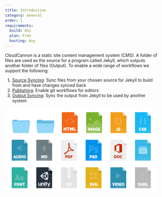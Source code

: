 ```yaml
---
title: Introduction
category: General
order: 1
requirements:
  build: Any
  plan: Free
  hosting: Any
---
```


CloudCannon is a static site content management system (CMS). A folder of files are used as the source for a program called Jekyll, which outputs another folder of files (Output). To enable a wide range of workflows we support the following:

1. [Source Syncing](/files/source-syncing/file-upload/): Sync files from your chosen source for Jekyll to build from and have changes synced back
2. [Publishing](/files/publishing/introduction): Enable git workflows for editors
3. [Output Syncing](/files/output-syncing/introduction/): Sync the output from Jekyll to be used by another system

![Example file type icons](/images/syncing/file-types.png)

